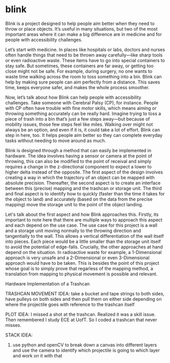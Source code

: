# blink

Blink is a project designed to help people aim better when they need to throw or place objects. It’s useful in many situations, but two of the most important areas where it can make a big difference are in medicine and for people with accessibility challenges.

Let’s start with medicine. In places like hospitals or labs, doctors and nurses often handle things that need to be thrown away carefully—like sharp tools or even radioactive waste. These items have to go into special containers to stay safe. But sometimes, these containers are far away, or getting too close might not be safe. For example, during surgery, no one wants to waste time walking across the room to toss something into a bin. Blink can help by making sure people can aim perfectly from a distance. This saves time, keeps everyone safer, and makes the whole process smoother.

Now, let’s talk about how Blink can help people with accessibility challenges. Take someone with Cerebral Palsy (CP), for instance. People with CP often have trouble with fine motor skills, which means aiming or throwing something accurately can be really hard. Imagine trying to toss a piece of trash into a bin that’s just a few steps away—but because of mobility issues, those few steps feel like miles. Walking over might not always be an option, and even if it is, it could take a lot of effort. Blink can step in here, too. It helps people aim better so they can complete everyday tasks without needing to move around as much.

Blink is designed through a method that can easily be implemented in hardware. The idea involves having a sensor or camera at the point of throwing, this can also be modified to the point of receival and simply requires a change in the z-directional component to expect a lower to higher delta instead of the opposite. The first aspect of the design involves creating a way in which the trajectory of an object can be mapped with absolute precision. Thereafter, the second aspect is to create an interface between this (precise) mapping and the trashcan or storage unit. The third and final aspect is to identify how to quickly (faster than the time it takes for the object to land) and accurately (based on the data from the precise mapping) move the storage unit to the point of the object landing.

Let's talk about the first aspect and how Blink approaches this. Firstly, its important to note here that there are multiple ways to approach this aspect and each depend on the use case. The use case for this project is a wall and a storage unit moving normally to the throwing direction and tangentially to the wall. This allows a vertical differentiation of the wall itself into pieces. Each piece would be a little smaller than the storage unit itself to avoid the potential of edge-falls. Crucially, the other approaches at hand depend on the situation. In radioactive waste for example, a 1-Dimensional approach is very unsafe and a 2-Dimensional or even 3-Dimensional approach would have to be taken. This is besides the point of this project whose goal is to simply prove that regarless of the mapping method, a translation from mapping to physical movement is possible and relevant.


Hardware Implementation of a Trashcan

TRASHCAN MOVEMENT IDEA: 
take a bucket and tape strings to both sides, have pulleys on both sides and then pull them on either side depending on where the projectile goes with reference to the trashcan itself

PLOT IDEA: 
I missed a shot at the trashcan.
Realized it was a skill issue.
Then remembered I study ECE at UofT.
So I coded a trashcan that never misses.

STACK IDEA: 
1. use python and openCV to break down a canvas into different layers and use the camera to identify which projectile is going to which layer and work on it with that
